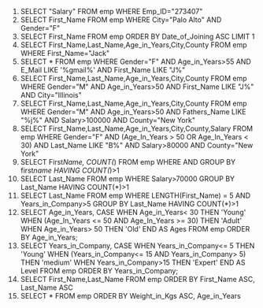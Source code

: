 1. SELECT "Salary" FROM emp WHERE Emp_ID="273407"
2. SELECT First_Name FROM emp WHERE City="Palo Alto" AND Gender="F"
3. SELECT First_Name FROM emp ORDER BY Date_of_Joining ASC LIMIT 1
4. SELECT First_Name,Last_Name,Age_in_Years,City,County FROM emp WHERE First_Name="Jack"
5. SELECT \* FROM emp WHERE Gender="F" AND Age_in_Years>55 AND E_Mail LIKE '%gmail%' AND First_Name LIKE "J%"
6. SELECT First_Name,Last_Name,Age_in_Years,City,County FROM emp WHERE Gender="M" AND Age_in_Years>50 AND First_Name LIKE "J%" AND City="Illinois"
7. SELECT First_Name,Last_Name,Age_in_Years,City,County FROM emp WHERE Gender="M" AND Age_in_Years>50 AND Fathers_Name LIKE "%j%" AND Salary>100000 AND County="New York"
8. SELECT First_Name,Last_Name,Age_in_Years,City,County,Salary FROM emp WHERE Gender="F" AND (Age_In_Years > 50 OR Age_In_Years < 30)
   AND Last_Name LIKE "B%" AND Salary>80000 AND County="New York"
9. SELECT First*Name, COUNT(*) FROM emp WHERE AND GROUP BY first*name HAVING COUNT(*)>1
10. SELECT Last_Name FROM emp WHERE Salary>70000 GROUP BY Last_Name HAVING COUNT(\*)>1
11. SELECT Last_Name FROM emp WHERE LENGTH(First_Name) = 5 AND Years_in_Company>5 GROUP BY Last_Name HAVING COUNT(\*)>1
12. SELECT Age_in_Years,
    CASE
    WHEN Age_in_Years< 30 THEN 'Young'
    WHEN (Age_In_Years <= 50 AND Age_In_Years >= 30) THEN 'Adult'
    WHEN Age_in_Years> 50 THEN 'Old'
    END AS Ages
    FROM emp ORDER BY Age_in_Years;
13. SELECT Years_in_Company,
    CASE
    WHEN Years_in_Company<= 5 THEN 'Young'
    WHEN (Years_in_Company<= 15 AND Years_in_Company> 5) THEN 'medium'
    WHEN Years_in_Company>15 THEN 'Expert'
    END AS Level
    FROM emp ORDER BY Years_in_Company;
14. SELECT First_Name,Last_Name FROM emp ORDER BY First_Name ASC, Last_Name ASC
15. SELECT \* FROM emp ORDER BY Weight_in_Kgs ASC, Age_in_Years
